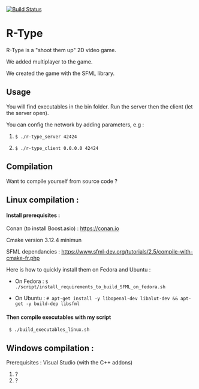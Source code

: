 
[![Build Status](https://travis-ci.com/NicolasKeita/R-type-video-game.svg?token=yCU9eZUj8esevSHWuiuJ&branch=master)](https://travis-ci.com/NicolasKeita/R-type-video-game)

# R-Type
R-Type is a "shoot them up" 2D video game.

We added multiplayer to the game.

We created the game with the SFML library.

## Usage

You will find executables in the bin folder. Run the server then the client (let the server open).

You can config the network by adding parameters, e.g :
 1) ```$ ./r-type_server 42424```
 
 2) ```$ ./r-type_client 0.0.0.0 42424```
 
## Compilation

Want to compile yourself from source code ?


## Linux compilation :

#### Install prerequisites :

Conan (to install Boost.asio) : https://conan.io

Cmake version 3.12.4 minimun

SFML dependancies : https://www.sfml-dev.org/tutorials/2.5/compile-with-cmake-fr.php

Here is how to quickly install them on Fedora and Ubuntu :

- On Fedora : ```$ ./script/install_requirements_to_build_SFML_on_fedora.sh```

- On Ubuntu : ```# apt-get install -y libopenal-dev libalut-dev && apt-get -y build-dep libsfml```

#### Then compile executables with my script
``` $ ./build_executables_linux.sh```

## Windows compilation :

Prerequisites :
Visual Studio (with the C++ addons)
1) ?
2) ?
